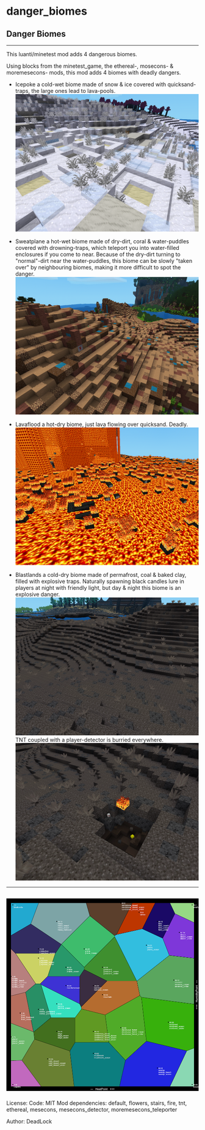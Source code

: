 # danger_biomes
 ## Danger Biomes
----------

This luanti/minetest mod adds 4 dangerous biomes.

Using blocks from the minetest_game, the ethereal-, mosecons- & moremesecons- mods, 
this mod adds 4 biomes with deadly dangers.

+ Icepoke 
	a cold-wet biome made of snow & ice covered with quicksand-traps, the large ones lead to lava-pools.
 ![Icepoke](screenshots/Icepoke.png)
 
+ Sweatplane 
	a hot-wet biome made of dry-dirt, coral & water-puddles covered with drowning-traps, 
	which teleport you into water-filled enclosures if you come to near.
	Because of the dry-dirt turning to "normal"-dirt near the water-puddles, 
	this biome can be slowly "taken over" by neighbouring biomes, making it more difficult to spot the danger.
 ![Sweatplane](screenshots/Sweatplane.png)

+ Lavaflood 
	a hot-dry biome, just lava flowing over quicksand. Deadly.
 ![Lavaflood](screenshots/Lavaflood.png)

+ Blastlands 
	a cold-dry biome made of permafrost, coal & baked clay, filled with explosive traps.
	Naturally spawning black candles lure in players at night with friendly light, but 
	day & night this biome is an explosive danger. 
 ![Blastlands_1](screenshots/Blastlands_1.png)	
	TNT coupled with a player-detector is burried everywhere.
 ![Blastlands_2](screenshots/Blastlands_2.png)
 
-----------
 ![Biomes-Voronoi](screenshots/Biomes-Voronoi.png)
-----------
 
License: Code: MIT
Mod dependencies: default, flowers, stairs, fire, tnt, ethereal, mesecons, mesecons_detector, moremesecons_teleporter

Author: DeadLock